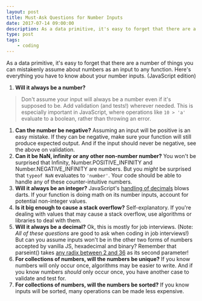 ```yaml
---
layout: post
title: Must-Ask Questions for Number Inputs
date: 2017-07-14 09:00:00
description: As a data primitive, it's easy to forget that there are a number of things you can mistakenly assume about numbers as an input to any function. Here are (all?) the questions you have to ask.
type: post
tags:
    - coding
---
```

As a data primitive, it's easy to forget that there are a number of things you can mistakenly assume about numbers as an input to any function. Here's everything you have to know about your number inputs. (JavaScript edition)

1. **Will it always be a number?**  

> Don't assume your input will always be a number even if it's supposed to be. Add validation (and tests!) wherever needed. This is especially important in JavaScript, where operations like `10 > 'a'` evaluate to a boolean, rather than throwing an error.

1. **Can the number be negative?** Assuming an input will be positive is an easy mistake. If they can be negative, make sure your function will still produce expected output. And if the input should never be negative, see the above on validation.
1. **Can it be NaN, infinity or any other non-number number?** You won't be surprised that Infinity, Number.POSITIVE_INFINITY and Number.NEGATIVE_INFINITY are numbers. But you *might* be surprised that `typeof NaN` evaluates to `'number'`. Your code should be able to handle any of these counter-intuitive numbers.
1. **Will it always be an integer?** JavaScript's [handling of decimals](https://stackoverflow.com/questions/10473994/javascript-adding-decimal-numbers-issue) blows darts. If your function is doing math on its number inputs, account for potential non-integer values.
1. **Is it big enough to cause a stack overflow?** Self-explanatory. If you're dealing with values that may cause a stack overflow, use algorithms or libraries to deal with them.
1. **Will it always be a decimal?** Ok, this is mostly for job interviews. (Note: *All of these questions* are good to ask when coding in job interviews!) But can you assume inputs won't be in the other two forms of numbers accepted by vanilla JS, hexadecimal and binary? Remember that parseint() takes [any radix between 2 and 36](https://developer.mozilla.org/en-US/docs/Web/JavaScript/Reference/Global_Objects/parseInt) as its second parameter!
1. **For collections of numbers, will the numbers be unique?** If you know numbers will only occur once, algorithms may be easier to write. And if you know numbers *should* only occur once, you have another case to validate and test for.
1. **For collections of numbers, will the numbers be sorted?** If you know inputs will be sorted, many operations can be made less expensive.
